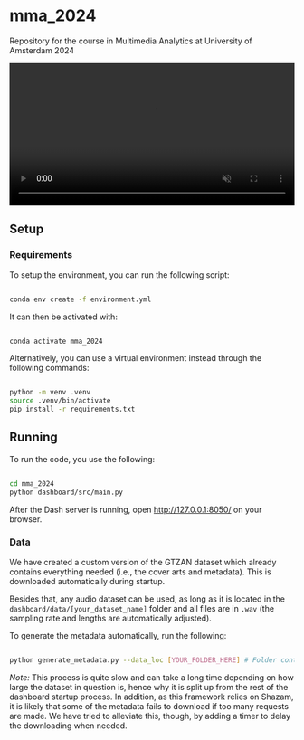# **mma_2024**

Repository for the course in Multimedia Analytics at University of Amsterdam 2024


<video loop autoplay muted playsinline style="width:100%;">
    <source src="dashboard/src/assets/demo.mp4" type="video/mp4">
    Your browser does not support the video tag.
</video>


## **Setup**

### **Requirements**

To setup the environment, you can run the following script:

```sh

conda env create -f environment.yml

```

It can then be activated with:

```sh

conda activate mma_2024

```

Alternatively, you can use a virtual environment instead through the following commands:

```sh

python -m venv .venv
source .venv/bin/activate
pip install -r requirements.txt

```

## **Running**

To run the code, you use the following:

```sh

cd mma_2024
python dashboard/src/main.py

```

After the Dash server is running, open http://127.0.0.1:8050/ on your browser.



### **Data**

We have created a custom version of the GTZAN dataset which already contains everything needed (i.e., the cover arts and metadata). This is downloaded automatically during startup.

Besides that, any audio dataset can be used, as long as it is located in the `dashboard/data/[your_dataset_name]` folder and all files are in `.wav` (the sampling rate and lengths are automatically adjusted).

To generate the metadata automatically, run the following:

```sh

python generate_metadata.py --data_loc [YOUR_FOLDER_HERE] # Folder containing the .wav files in `dashboard/data`

```

_Note:_ This process is quite slow and can take a long time depending on how large the dataset in question is, hence why it is split up from the rest of the dashboard startup process. In addition, as this framework relies on Shazam, it is likely that some of the metadata fails to download if too many requests are made. We have tried to alleviate this, though, by adding a timer to delay the downloading when needed.


